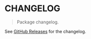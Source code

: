 # CHANGELOG

> Package changelog.

See [GitHub Releases](https://github.com/stdlib-js/random-base-cauchy/releases) for the changelog.
